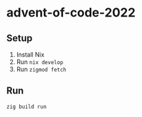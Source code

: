 # advent-of-code-2022

## Setup

1. Install Nix
2. Run `nix develop`
3. Run `zigmod fetch`

## Run

`zig build run`
